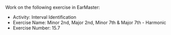 Work on the following exercise in EarMaster:
- Activity: Interval Identification
- Exercise Name: Minor 2nd, Major 2nd, Minor 7th & Major 7th - Harmonic
- Exercise Number: 15.7
